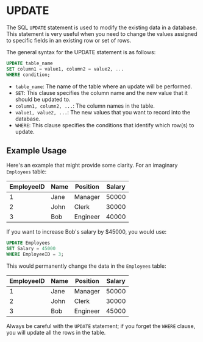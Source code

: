 # UPDATE

The SQL `UPDATE` statement is used to modify the existing data in a database. This statement is very useful when you need to change the values assigned to specific fields in an existing row or set of rows.

The general syntax for the UPDATE statement is as follows:

```sql
UPDATE table_name
SET column1 = value1, column2 = value2, ...
WHERE condition;
```

- `table_name`: The name of the table where an update will be performed.
- `SET`: This clause specifies the column name and the new value that it should be updated to.
- `column1, column2, ...`: The column names in the table.
- `value1, value2, ...`: The new values that you want to record into the database.
- `WHERE`: This clause specifies the conditions that identify which row(s) to update.

## Example Usage

Here's an example that might provide some clarity. For an imaginary `Employees` table:

| EmployeeID | Name    | Position | Salary |
|------------|---------|----------|--------|
| 1          | Jane    | Manager  | 50000  |
| 2          | John    | Clerk    | 30000  |
| 3          | Bob     | Engineer | 40000  |

If you want to increase Bob's salary by $45000, you would use:

```sql
UPDATE Employees
SET Salary = 45000
WHERE EmployeeID = 3;
```

This would permanently change the data in the `Employees` table:

| EmployeeID | Name    | Position | Salary |
|------------|---------|----------|--------|
| 1          | Jane    | Manager  | 50000  |
| 2          | John    | Clerk    | 30000  |
| 3          | Bob     | Engineer | 45000  |

Always be careful with the `UPDATE` statement; if you forget the `WHERE` clause, you will update all the rows in the table.
